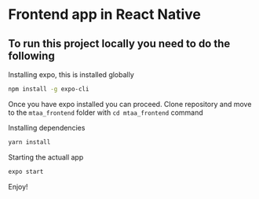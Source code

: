# Frontend app in React Native
## To run this project locally you need to do the following


Installing expo, this is installed globally
```sh
npm install -g expo-cli

```
Once you have expo installed you can proceed. Clone repository and move to the ```mtaa_frontend``` folder with ```cd mtaa_frontend``` command

Installing dependencies
```sh
yarn install

```
Starting the actuall app

```sh
expo start

```
Enjoy!
